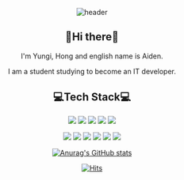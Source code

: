 <div align='center'>
  <!-- 여기에 내용을!! -->

  ![header](https://capsule-render.vercel.app/api?type=soft&color=auto&height=300&section=header&text=YgHong%20(Aiden)&fontSize=90)

  ## 👋Hi there👋
  I'm Yungi, Hong and english name is Aiden.
  
  I am a student studying to become an IT developer.
  
  ## 💻Tech Stack💻
  
  <img src="https://img.shields.io/badge/C++-00599C?style=flat&logo=C%2B%2B&logoColor=white"/></a>
  <img src="https://img.shields.io/badge/C-A8B9CC?style=flat&logo=C&logoColor=white"/></a>
  <img src="https://img.shields.io/badge/Python-3766AB?style=flat&logo=Python&logoColor=white"/></a>
  <img src="https://img.shields.io/badge/java-007396?style=flat&logo=java&logoColor=white"/></a> 
  <img src="https://img.shields.io/badge/JavaScript-F7DF1E?style=flat&logo=JavaScript&logoColor=white"/></a>
  
  <img src="https://img.shields.io/badge/Spring-6DB33F?style=flat&logo=Spring&logoColor=white"/></a>
  <img src="https://img.shields.io/badge/Spring-6DB33F?style=flat&logo=SpringBoot&logoColor=white"/></a>
    <img src="https://img.shields.io/badge/Spring-6DB33F?style=flat&logo=SpringBoot&logoColor=white"/></a>
  <img src="https://img.shields.io/badge/SpringBoot-6DB33F?style=flat&logo=SpringBoot&logoColor=white"/></a>
  <img src="https://img.shields.io/badge/MySQL-4479A1?style=flat&logo=MySQL&logoColor=white"/></a>
  <img src="https://img.shields.io/badge/React-61DAFB?style=flat&logo=React&logoColor=white"/></a>
 
  [![Anurag's GitHub stats](https://github-readme-stats.vercel.app/api?username=Yg-Hong)](https://github.com/anuraghazra/github-readme-stats)


  [![Hits](https://hits.seeyoufarm.com/api/count/incr/badge.svg?url=https%3A%2F%2Fgithub.com%2FYg-Hong&count_bg=%231727B0&title_bg=%23888783&icon=git.svg&icon_color=%23E7E7E7&title=hits%F0%9F%94%A5&edge_flat=false)](https://hits.seeyoufarm.com)
 
</div>
